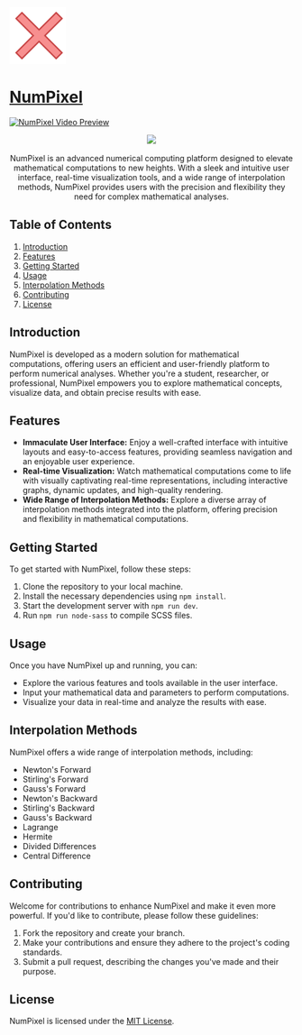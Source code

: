 <a href="https://numpixel.vercel.app">
<img src="public/logo.png" alt="NumPixel Logo" width="100" height="100"/>
</a>   
<a href="https://numpixel.vercel.app"><h1>NumPixel</h1></a>
</div>

[![NumPixel Video Preview](https://d1yzeyilpfx2yv.cloudfront.net/v52ymp%2Fpreview%2F58303082%2Fmain_large.gif?response-content-disposition=inline%3Bfilename%3D%22main_large.gif%22%3B&response-content-type=image%2Fgif&Expires=1717163662&Signature=f79VilnttryimIcsoMPWagffRI16s~Pd2eAHDlMDLiGDt3xr7rdXyzU~RkS4pf9MZpeImmCf9Hik7thGq9yxJJwMl0wvkMAsFMXGa1zCWoH1AsjYPgktuPePZ4NUme-3C1GNIflEQDtuHepCZ92V~Qfd2oGc~bc5Dx7DjepsrlAxMH9Xgh90cfeYGUCnfh-qjx811hRerphNbJW--BrePG0LvC852Mf1RE3lhcR1ItwEGN7FbZhThUBK5YOiAaUJwv63tCNartzthcoHJo4wxiQfmysdwBQ1LpqhkxPgsp8i5UUCcsjvIRoEXfA1CpILSDtSbdWd4FIA~HqJHx2fZQ__&Key-Pair-Id=APKAJT5WQLLEOADKLHBQ)](https://pouch.jumpshare.com/preview/z_S53dQaUasbEQYg_ZEiKNMi51g2n7EnWM2qo2li_z_hP3fLO-9khWtgQch2BWpfGsjSzVRkpjGr0b9I2RA69oNWdg7jAL3iRsI57ZG3NLE)

<div align="center">
    <img src="https://skillicons.dev/icons?i=react,javascript,vite,scss" /><br>
  <p>
    NumPixel is an advanced numerical computing platform designed to elevate mathematical computations to new heights. With a sleek and intuitive user interface, real-time visualization tools, and a wide range of interpolation methods, NumPixel provides users with the precision and flexibility they need for complex mathematical analyses.
  </p>
</div>

## Table of Contents
1. [Introduction](#introduction)
2. [Features](#features)
3. [Getting Started](#getting-started)
4. [Usage](#usage)
5. [Interpolation Methods](#interpolation-methods)
6. [Contributing](#contributing)
7. [License](#license)

## Introduction
NumPixel is developed as a modern solution for mathematical computations, offering users an efficient and user-friendly platform to perform numerical analyses. Whether you're a student, researcher, or professional, NumPixel empowers you to explore mathematical concepts, visualize data, and obtain precise results with ease.

## Features
- **Immaculate User Interface:** Enjoy a well-crafted interface with intuitive layouts and easy-to-access features, providing seamless navigation and an enjoyable user experience.
- **Real-time Visualization:** Watch mathematical computations come to life with visually captivating real-time representations, including interactive graphs, dynamic updates, and high-quality rendering.
- **Wide Range of Interpolation Methods:** Explore a diverse array of interpolation methods integrated into the platform, offering precision and flexibility in mathematical computations.

## Getting Started
To get started with NumPixel, follow these steps:
1. Clone the repository to your local machine.
2. Install the necessary dependencies using `npm install`.
3. Start the development server with `npm run dev`.
4. Run `npm run node-sass` to compile SCSS files.

## Usage
Once you have NumPixel up and running, you can:
- Explore the various features and tools available in the user interface.
- Input your mathematical data and parameters to perform computations.
- Visualize your data in real-time and analyze the results with ease.

## Interpolation Methods
NumPixel offers a wide range of interpolation methods, including:
- Newton's Forward
- Stirling's Forward
- Gauss's Forward
- Newton's Backward
- Stirling's Backward
- Gauss's Backward
- Lagrange
- Hermite
- Divided Differences
- Central Difference

## Contributing
Welcome for contributions to enhance NumPixel and make it even more powerful. If you'd like to contribute, please follow these guidelines:
1. Fork the repository and create your branch.
2. Make your contributions and ensure they adhere to the project's coding standards.
3. Submit a pull request, describing the changes you've made and their purpose.

## License
NumPixel is licensed under the [MIT License](LICENSE).
